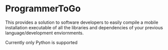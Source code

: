 # ProgrammerToGo

This provides a solution to software developers to easily compile a mobile installation executable of all the libraries and dependencies of your previous language/development enviornments.

Currently only Python is supported
